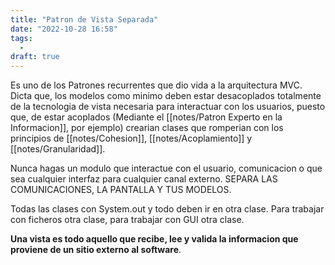 ```yaml
---
title: "Patron de Vista Separada"
date: "2022-10-28 16:58"
tags: 
  - 
draft: true
---
```

Es uno de los Patrones recurrentes que dio vida a la arquitectura MVC. Dicta que, los modelos como minimo deben estar desacoplados totalmente de la tecnologia de vista necesaria para interactuar con los usuarios, puesto que, de estar acoplados (Mediante el [[notes/Patron Experto en la Informacion]], por ejemplo) crearian clases que romperian con los principios de [[notes/Cohesion]], [[notes/Acoplamiento]] y [[notes/Granularidad]].

Nunca hagas un modulo que interactue con el usuario, comunicacion o que sea cualquier interfaz para cualquier canal externo. SEPARA LAS COMUNICACIONES, LA PANTALLA Y TUS MODELOS.

Todas las clases con System.out y todo deben ir en otra clase. Para trabajar con ficheros otra clase, para trabajar con GUI otra clase.

**Una vista es todo aquello que recibe, lee y valida la informacion que proviene de un sitio externo al software**. 
